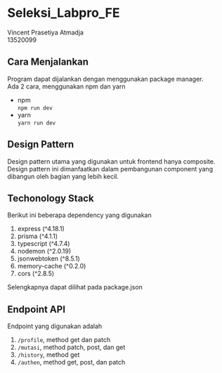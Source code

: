 # Seleksi_Labpro_FE

Vincent Prasetiya Atmadja  
13520099

## Cara Menjalankan  
Program dapat dijalankan dengan menggunakan package manager.  
Ada 2 cara, menggunakan npm dan yarn  
- npm  
    `npm run dev`
- yarn  
    `yarn run dev`

## Design Pattern  
Design pattern utama yang digunakan untuk frontend hanya composite. Design pattern ini dimanfaatkan dalam pembangunan component yang dibangun oleh bagian yang lebih kecil. 

## Techonology Stack
Berikut ini beberapa dependency yang digunakan
1. express (^4.18.1)  
2. prisma (^4.1.1)
3. typescript (^4.7.4)
4. nodemon (^2.0.19)
5. jsonwebtoken (^8.5.1)
6. memory-cache (^0.2.0)
7. cors (^2.8.5)

Selengkapnya dapat dilihat pada package.json

## Endpoint API

Endpoint yang digunakan adalah 
1. `/profile`, method get dan patch
2. `/mutasi`, method patch, post, dan get
3. `/history`, method get
4. `/authen`, method get, post, dan patch
